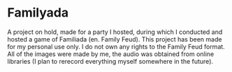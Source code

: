 # Familyada

A project on hold, made for a party I hosted, during which I conducted and hosted a game of Familiada (en. Family Feud). 
This project has been made for my personal use only. I do not own any rights to the Family Feud format.
All of the images were made by me, the audio was obtained from online libraries (I plan to rerecord everything myself somewhere in the future).

